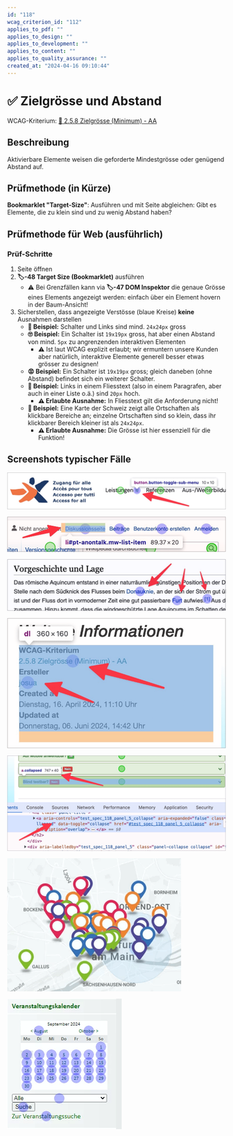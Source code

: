 ```yaml
---
id: "118"
wcag_criterion_id: "112"
applies_to_pdf: ""
applies_to_design: ""
applies_to_development: ""
applies_to_content: ""
applies_to_quality_assurance: ""
created_at: "2024-04-16 09:10:44"
---
```


# ✅ Zielgrösse und Abstand

WCAG-Kriterium: [📜 2.5.8 Zielgrösse (Minimum) - AA](..)

## Beschreibung

Aktivierbare Elemente weisen die geforderte Mindestgrösse oder genügend Abstand auf.

## Prüfmethode (in Kürze)

**Bookmarklet "Target-Size"**: Ausführen und mit Seite abgleichen: Gibt es Elemente, die zu klein sind und zu wenig Abstand haben?

## Prüfmethode für Web (ausführlich)

### Prüf-Schritte

1. Seite öffnen
1. **🏷️-48 Target Size (Bookmarklet)** ausführen
    - ⚠️ Bei Grenzfällen kann via **🏷️-47 DOM Inspektor** die genaue Grösse eines Elements angezeigt werden: einfach über ein Element hovern in der Baum-Ansicht!
1. Sicherstellen, dass angezeigte Verstösse (blaue Kreise) **keine** Ausnahmen darstellen
    - **🙂 Beispiel:** Schalter und Links sind mind. `24x24px` gross
    - **🙄 Beispiel:** Ein Schalter ist `19x19px` gross, hat aber einen Abstand von mind. `5px` zu angrenzenden interaktiven Elementen
        - ⚠️ Ist laut WCAG explizit erlaubt; wir ermuntern unsere Kunden aber natürlich, interaktive Elemente generell besser etwas grösser zu designen!
    - **😡 Beispiel:** Ein Schalter ist `19x19px` gross; gleich daneben (ohne Abstand) befindet sich ein weiterer Schalter.
    - **🙂 Beispiel:** Links in einem Fliesstext (also in einem Paragrafen, aber auch in einer Liste o.ä.) sind `20px` hoch.
        - **⚠️ Erlaubte Ausnahme:** In Fliesstext gilt die Anforderung nicht!
    - **🙂 Beispiel:** Eine Karte der Schweiz zeigt alle Ortschaften als klickbare Bereiche an; einzelne Ortschaften sind so klein, dass ihr klickbarer Bereich kleiner ist als `24x24px`.
        - **⚠️ Erlaubte Ausnahme:** Die Grösse ist hier essenziell für die Funktion!

## Screenshots typischer Fälle

![Dropdown-Indikatoren auf ZFA-Webseite](images/dropdown-indikatoren-auf-zfa-webseite.png)

![Sehr kleine Navigations-Elemente auf Wikipedia, aber mit genug Abstand](images/sehr-kleine-navigations-elemente-auf-wikipedia-aber-mit-genug-abstand.png)

![Links in Fliesstext auf Wikipedia](images/links-in-fliesstext-auf-wikipedia.png)

![Links in einer Liste (Fliesstext)](images/links-in-einer-liste-fliesstext.png)

![DOM-Inspektor zeigt Elementgrösse bei Hover an](images/dom-inspektor-zeigt-elementgrsse-bei-hover-an.png)

![Eine problematisch dichte Ansammlung von Points of Interest auf einer Karte](images/eine-problematisch-dichte-ansammlung-von-points-of-interest-auf-einer-karte.png)

![Datepicker, dessen einzelne Tage zu kleine Klickflächen aufweisen](images/datepicker-dessen-einzelne-tage-zu-kleine-klickflchen-aufweisen.png)